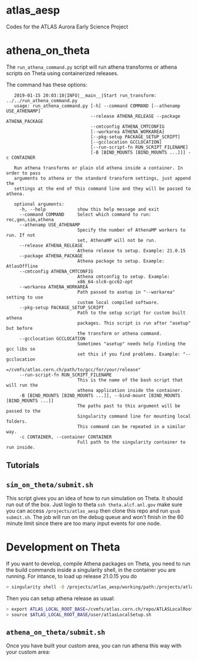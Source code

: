 # atlas_aesp
Codes for the ATLAS Aurora Early Science Project

# athena_on_theta

The `run_athena_command.py` script will run athena transforms or athena scripts on Theta using containerized releases.

The command has these options:
```
   2019-01-15 20:03:10|INFO|__main__|Start run_transform: ../../run_athena_command.py
   usage: run_athena_command.py [-h] --command COMMAND [--athenamp USE_ATHENAMP]
                                --release ATHENA_RELEASE --package ATHENA_PACKAGE
                                --cmtconfig ATHENA_CMTCONFIG
                                [--workarea ATHENA_WORKAREA]
                                [--pkg-setup PACKAGE_SETUP_SCRIPT]
                                [--gcclocation GCCLOCATION]
                                [--run-script-fn RUN_SCRIPT_FILENAME]
                                [-B [BIND_MOUNTS [BIND_MOUNTS ...]]] -c CONTAINER

   Run athena transforms or plain old athena inside a container. In order to pass
   arguments to athena or the standard transform settings, just append the
   settings at the end of this command line and they will be passed to athena.

   optional arguments:
     -h, --help            show this help message and exit
     --command COMMAND     Select which command to run: rec,gen,sim,athena
     --athenamp USE_ATHENAMP
                           Specify the number of AthenaMP workers to run. If not
                           set, AthenaMP will not be run.
     --release ATHENA_RELEASE
                           Athena release to setup. Example: 21.0.15
     --package ATHENA_PACKAGE
                           Athena package to setup. Example: AtlasOffline
     --cmtconfig ATHENA_CMTCONFIG
                           Athena cmtconfig to setup. Example:
                           x86_64-slc6-gcc62-opt
     --workarea ATHENA_WORKAREA
                           Path passed to asetup in "--workarea" setting to use
                           custom local compiled software.
     --pkg-setup PACKAGE_SETUP_SCRIPT
                           Path to the setup script for custom built athena
                           packages. This script is run after "asetup" but before
                           the transform or athena command.
     --gcclocation GCCLOCATION
                           Sometimes "asetup" needs help finding the gcc libs so
                           set this if you find problems. Example: "--gcclocation
                           =/cvmfs/atlas.cern.ch/path/to/gcc/for/your/release"
     --run-script-fn RUN_SCRIPT_FILENAME
                           This is the name of the bash script that will run the
                           athena application inside the container.
     -B [BIND_MOUNTS [BIND_MOUNTS ...]], --bind-mount [BIND_MOUNTS [BIND_MOUNTS ...]]
                           The paths past to this argument will be passed to the
                           Singularity command line for mounting local folders.
                           This command can be repeated in a similar way.
     -c CONTAINER, --container CONTAINER
                           Full path to the singularity container to run inside.
```

## Tutorials

## `sim_on_theta/submit.sh`
This script gives you an idea of how to run simulation on Theta. It should run out of the box. 
Just login to theta `ssh theta.alcf.anl.gov` make sure you can access `/projects/atlas_aesp` then clone this repo and run `qsub submit.sh`. The job will run on the debug queue and won't finish in the 60 minute limit since there are too many input events for one node.

# Development on Theta
If you want to develop, compile Athena packages on Theta, you need to run the build commands inside a singularity shell, in the container you are running. For intance, to load up release 21.0.15 you do
```bash
> singularity shell -B /projects/atlas_aesp/working/path:/projects/atlas_aesp/working/path:rw /projects/atlas_aesp/singularity_containers/centos6-cvmfs.atlas.cern.ch.x86_64-slc6-gcc49.r21.0.x.201805301920.sqsh
```
Then you can setup athena release as usual:
```bash
> export ATLAS_LOCAL_ROOT_BASE=/cvmfs/atlas.cern.ch/repo/ATLASLocalRootBase
> source $ATLAS_LOCAL_ROOT_BASE/user/atlasLocalSetup.sh
```
## `athena_on_theta/submit.sh`
Once you have built your custom area, you can run athena this way with your custom area:

